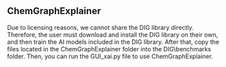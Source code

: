 ## ChemGraphExplainer 

Due to licensing reasons, we cannot share the DIG library directly. Therefore, the user must download and install the DIG library on their own, and then train the AI models included in the DIG library. After that, copy the files located in the ChemGraphExplainer folder into the DIG\benchmarks folder. Then, you can run the GUI_xai.py file to use ChemGraphExplainer.

<!--
**ChemGraphExplainer/ChemGraphExplainer** is a ✨ _special_ ✨ repository because its `README.md` (this file) appears on your GitHub profile.

Here are some ideas to get you started:

- 🔭 I’m currently working on ...
- 🌱 I’m currently learning ...
- 👯 I’m looking to collaborate on ...
- 🤔 I’m looking for help with ...
- 💬 Ask me about ...
- 📫 How to reach me: ...
- 😄 Pronouns: ...
- ⚡ Fun fact: ...
-->

